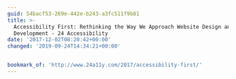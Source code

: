 ```yaml
---
guid: 54bacf53-269e-442e-b243-a3fc511f9b81
title: >-
  Accessibility First: Rethinking the Way We Approach Website Design and
  Development - 24 Accessibility
date: '2017-12-02T08:20:42+00:00'
changed: '2019-09-24T14:34:21+00:00'


bookmark_of: 'http://www.24a11y.com/2017/accessibility-first/'
---
```




